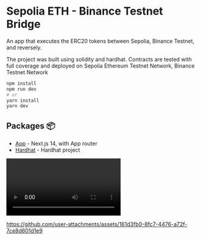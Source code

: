 # Sepolia ETH - Binance Testnet Bridge

An app that executes the ERC20 tokens between Sepolia, Binance Testnet, and reversely.

The project was built using solidity and hardhat. Contracts are tested with full coverage and deployed on Sepolia Ethereum Testnet Network, Binance Testnet Network


```bash
npm install
npm run dev
# or
yarn install
yarn dev
```

## Packages 📦

- [App](./packages/app) - Next.js 14, with App router
- [Hardhat](./packages/hardhat/) - Hardhat project

![alt text](./img/screen-rec.mov)



https://github.com/user-attachments/assets/161d3fb0-8fc7-4476-a72f-7ce8d601d1e9




